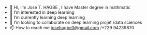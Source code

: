 - 👋 Hi, I’m José T. HAGBE , I have Master degree in mathmatic
- 👀 I’m interested in deep learning 
- 🌱 I’m currently learning deep learning 
- 💞️ I’m looking to collaborate on deep learning projet /data sciences 
- 📫 How to reach me josehagbe3@gmail.com /+229 94239870 

<!---
josehagbe3/josehagbe3 is a ✨ special ✨ repository because its `README.md` (this file) appears on your GitHub profile.
You can click the Preview link to take a look at your changes.
--->

